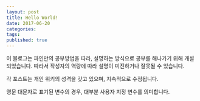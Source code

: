 ```yaml
---
layout: post  
title: Hello World!  
date: 2017-06-20  
categories:  
tags:  
published: true  
---
```


이 블로그는 파인만의 공부방법을 따라, 설명하는 방식으로 공부를 해나가기 위해 개설되었습니다. 따라서 작성자의 역량에 따라 설명이 미진하거나 잘못될 수 있습니다.

각 포스트는 개인 위키의 성격을 갖고 있으며, 지속적으로 수정됩니다.

영문 대문자로 표기된 변수의 경우, 대부분 사용자 지정 변수를 의미합니다.
